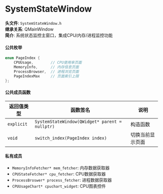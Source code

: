 # **SystemStateWindow**  

**头文件**: `SystemStateWindow.h`  
**继承关系**: QMainWindow  
**简介**: 系统状态监控主窗口，集成CPU/内存/进程监控功能  

#### **公共枚举**  

```cpp
enum PageIndex {
    CPUUsage,        // CPU使用率页面
    MemoryInfo,      // 内存信息页面
    ProcessBrowser,  // 进程浏览页面
    PageIndexMax     // 页面索引上限
};
```

#### **公共成员函数**  

| 返回值类型 | 函数签名                                       | 说明             |
| ---------- | ---------------------------------------------- | ---------------- |
| `explicit` | `SystemStateWindow(QWidget* parent = nullptr)` | 构造函数         |
| `void`     | `switch_index(PageIndex index)`                | 切换当前显示页面 |

#### **私有成员**  

- `MemoryInfoFetcher* mem_fetcher`: 内存数据获取器  
- `CPUStateFetcher* cpu_fetcher`: CPU数据获取器  
- `ProcessBroswer* process_fetcher`: 进程数据获取器  
- `CPUUsageChart* cpuchart_widget`: CPU图表控件  

